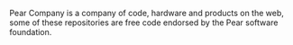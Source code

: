 Pear Company is a company of code, hardware and products on the web, some of these repositories are free code endorsed by the Pear software foundation.

<!---
Pear inc. Una empresa colaborativa, anda que esperas Tenemos los repositorios de PANDA Os Disk, Pear editor , Pear drawing y muchos más
--->
